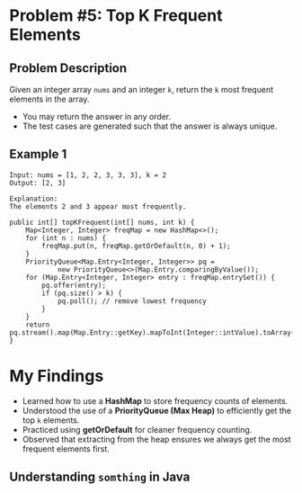 # Problem #5: Top K Frequent Elements

## Problem Description

Given an integer array `nums` and an integer `k`, return the `k` most frequent elements in the array.

- You may return the answer in any order.  
- The test cases are generated such that the answer is always unique.

## Example 1

```text
Input: nums = [1, 2, 2, 3, 3, 3], k = 2
Output: [2, 3]

Explanation:
The elements 2 and 3 appear most frequently.
```

```text
public int[] topKFrequent(int[] nums, int k) {
    Map<Integer, Integer> freqMap = new HashMap<>();
    for (int n : nums) {
        freqMap.put(n, freqMap.getOrDefault(n, 0) + 1);
    }
    PriorityQueue<Map.Entry<Integer, Integer>> pq =
            new PriorityQueue<>(Map.Entry.comparingByValue());
    for (Map.Entry<Integer, Integer> entry : freqMap.entrySet()) {
        pq.offer(entry);
        if (pq.size() > k) {
            pq.poll(); // remove lowest frequency
        }
    }
    return pq.stream().map(Map.Entry::getKey).mapToInt(Integer::intValue).toArray();
}
```

# My Findings

- Learned how to use a **HashMap** to store frequency counts of elements.  
- Understood the use of a **PriorityQueue (Max Heap)** to efficiently get the top `k` elements.  
- Practiced using **getOrDefault** for cleaner frequency counting.  
- Observed that extracting from the heap ensures we always get the most frequent elements first.  



## Understanding `somthing` in Java
```


```


```


